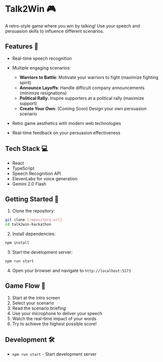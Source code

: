 # Talk2Win 🎮

A retro-style game where you win by talking! Use your speech and persuasion skills to influence different scenarios.

## Features 🚀

- Real-time speech recognition
- Multiple engaging scenarios:

  - **Warriors to Battle**: Motivate your warriors to fight (maximize fighting spirit)
  - **Announce Layoffs**: Handle difficult company announcements (minimize resignations)
  - **Political Rally**: Inspire supporters at a political rally (maximize support)
  - **Create Your Own**: (Coming Soon) Design your own persuasion scenario

- Retro game aesthetics with modern web technologies
- Real-time feedback on your persuasion effectiveness

## Tech Stack 💻

- React
- TypeScript
- Speech Recognition API
- ElevenLabs for voice generation
- Gemini 2.0 Flash

## Getting Started 🏁

1. Clone the repository:

```bash
git clone [repository-url]
cd talk2win-hackathon
```

2. Install dependencies:

```bash
npm install
```

3. Start the development server:

```bash
npm run start
```

4. Open your browser and navigate to `http://localhost:5173`

## Game Flow 🎯

1. Start at the intro screen
2. Select your scenario
3. Read the scenario briefing
4. Use your microphone to deliver your speech
5. Watch the real-time impact of your words
6. Try to achieve the highest possible score!

## Development 🛠️

- `npm run start` - Start development server
